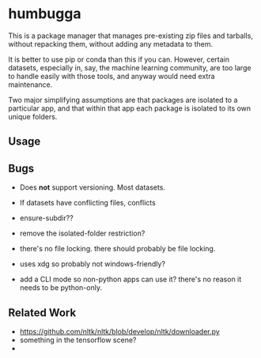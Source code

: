 # humbugga

This is a package manager that manages pre-existing zip files and tarballs, without repacking them, without adding any metadata to them.

It is better to use pip or conda than this if you can.
However, certain datasets, especially in, say, the machine learning community, are too large to handle easily with those tools,
and anyway would need extra maintenance.

Two major simplifying assumptions are that packages are isolated to a particular app, and that within that app each package is isolated
to its own unique folders.

## Usage

## Bugs

* Does **not** support versioning. Most datasets.
* If datasets have conflicting files, conflicts
* ensure-subdir??
* remove the isolated-folder restriction?
* there's no file locking. there should probably be file locking.
* uses xdg so probably not windows-friendly?

* add a CLI mode so non-python apps can use it? there's no reason it needs to be python-only.

## Related Work

* https://github.com/nltk/nltk/blob/develop/nltk/downloader.py
* something in the tensorflow scene?
* 
